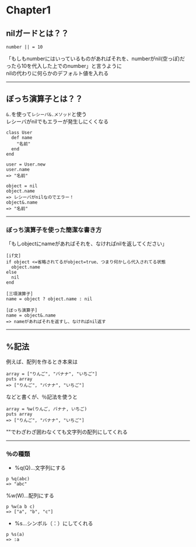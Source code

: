 # Chapter1

## nilガードとは？？  
~~~
number || = 10
~~~
「もしもnumberにはいっているものがあればそれを、numberがnil(空っぽ)だったら10を代入した上でのnumber」と言うように   
nilの代わりに何らかのデフォルト値を入れる
***

## ぼっち演算子とは？？
`&.`を使って`レシーバ&.メソッド`と使う   
レシーバがnilでもエラーが発生しにくくなる
~~~
class User
  def name
    "名前"
  end
end

user = User.new
user.name
=> "名前"

object = nil
object.name
=> レシーバがnilなのでエラー！
object&.name
=> "名前"
~~~
***

### ぼっち演算子を使った簡潔な書き方
「もしobjectにnameがあればそれを、なければnilを返してください」
~~~
[if文]
if object <=省略されてるがobject=true、つまり何かしら代入されてる状態
  object.name
else
  nil
end

[三項演算子]
name = object ? object.name : nil

[ぼっち演算子]
name = object&.name
=> nameがあればそれを返すし、なければnil返す
~~~
***

## %記法
例えば、配列を作るとき本来は
~~~
array = ["りんご", "バナナ", "いちご"]
puts array
=> ["りんご", "バナナ", "いちご"]
~~~
などと書くが、％記法を使うと
~~~
array = %w(りんご, バナナ, いちご)
puts array
=> ["りんご", "バナナ", "いちご"]
~~~
""でわざわざ囲わなくても文字列の配列にしてくれる
***

### ％の種類

- %q(Q)...文字列にする
~~~
p %q(abc)
=> "abc"
~~~

%w(W)...配列にする
~~~
p %w(a b c)
=> ["a", "b", "c"]
~~~

- %s...シンボル（：）にしてくれる
~~~
p %s(a)
=> :a
~~~
